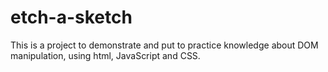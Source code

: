 # etch-a-sketch

This is a project to demonstrate and put to practice knowledge
about DOM manipulation, using html, JavaScript and CSS.